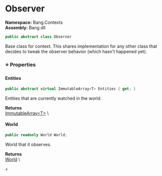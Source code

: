 # Observer

**Namespace:** Bang.Contexts \
**Assembly:** Bang.dll

```csharp
public abstract class Observer
```

Base class for context. This shares implementation for any other class that decides to tweak
            the observer behavior (which hasn't happened yet).

### ⭐ Properties
#### Entities
```csharp
public abstract virtual ImmutableArray<T> Entities { get; }
```

Entities that are currently watched in the world.

**Returns** \
[ImmutableArray\<T\>](https://learn.microsoft.com/en-us/dotnet/api/System.Collections.Immutable.ImmutableArray-1?view=net-7.0) \
#### World
```csharp
public readonly World World;
```

World that it observes.

**Returns** \
[World](/Bang/World.html) \


⚡